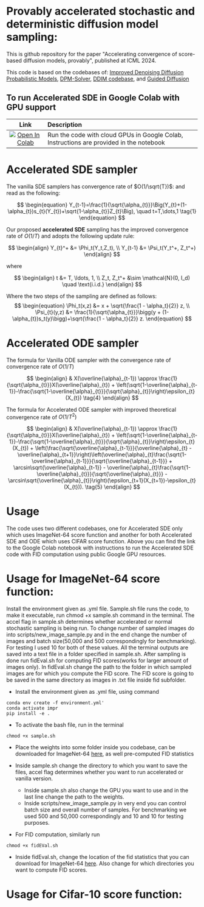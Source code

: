 # Provably accelerated stochastic and deterministic diffusion model sampling:

This is github repository for the paper "Accelerating convergence of score-based diffusion models, provably", published at ICML 2024. 

This code is based on the codebases of: [Improved Denoising Diffusion Probabilistic Models](https://arxiv.org/abs/2102.09672), [DPM-Solver](https://github.com/LuChengTHU/dpm-solver), [DDIM codebase](https://github.com/ermongroup/ddim), and [Guided Diffusion](https://arxiv.org/abs/2105.05233)

## To run Accelerated SDE in Google Colab with GPU support
| Link | Description|
|:----:|:-----|
|[![Open In Colab](https://colab.research.google.com/assets/colab-badge.svg)](https://colab.research.google.com/drive/1Y-lUCo5_M6H7HZSUhmXiu4yvWS68Ro4B#scrollTo=duxfFwfNFZwF)  | Run the code with cloud GPUs in Google Colab, Instructions are provided in the notebook |


# Accelerated SDE sampler 

The vanilla SDE samplers has convergence rate of $O(1/\sqrt{T})$: and read as the following:

$$
\begin{equation}
    Y_{t-1}=\frac{1}{\sqrt{\alpha_{t}}}\Big(Y_{t}+(1-\alpha_{t})s_{t}(Y_{t})+\sqrt{1-\alpha_{t}}Z_{t}\Big),  \quad t=T,\dots,1
    \tag{1}
\end{equation}
$$

Our proposed **accelerated SDE** sampling has the improved convergence rate of $O(1/T)$ and adopts the following update rule:

$$
\begin{align} 
    Y_{t}^+ &= \Phi_t(Y_t,Z_t), \\
    Y_{t-1} &= \Psi_t(Y_t^+, Z_t^+) 
\end{align}
$$

where

$$
\begin{align}
    t &= T, \ldots, 1, \\
    Z_t, Z_t^+ &\sim \mathcal{N}(0, I_d) \quad \text{i.i.d.}
\end{align}
$$

Where the two steps of the sampling are defined as follows: 
$$
\begin{equation}
    \Phi_t(x,z) &= x + \sqrt{\frac{1 - \alpha_t}{2}} z,  \\
    \Psi_{t}(y,z) &= \frac{1}{\sqrt{\alpha_{t}}}\bigg(y + (1-\alpha_{t})s_t(y)\bigg)+\sqrt{\frac{1 - \alpha_t}{2}} z. 
\end{equation}
$$

# Accelerated ODE sampler 

The formula for Vanilla ODE sampler with the convergence rate of convergence rate of $O(1/T)$

$$
\begin{align}
    & X(\overline{\alpha}_{t-1}) \approx \frac{1}{\sqrt{\alpha_{t}}}X(\overline{\alpha}_{t}) + \left(\sqrt{1-\overline{\alpha}_{t-1}}-\frac{\sqrt{1-\overline{\alpha}_{t}}}{\sqrt{\alpha}_{t}}\right)\epsilon_{t}(X_{t}) \tag{4}
\end{align}
$$

The formula for Accelerated ODE sampler with improved theoretical convergence rate of $O(1/T^2)$

$$
\begin{align}
    & X(\overline{\alpha}_{t-1}) \approx \frac{1}{\sqrt{\alpha_{t}}}X(\overline{\alpha}_{t}) + \left(\sqrt{1-\overline{\alpha}_{t-1}}-\frac{\sqrt{1-\overline{\alpha}_{t}}}{\sqrt{\alpha}_{t}}\right)\epsilon_{t}(X_{t}) + \left(\frac{\sqrt{\overline{\alpha}_{t-1}}}{\overline{\alpha}_{t} - \overline{\alpha}_{t+1}}\right)\left(\overline{\alpha}_{t}\frac{\sqrt{1-\overline{\alpha}_{t-1}}}{\sqrt{\overline{\alpha}_{t-1}}} + \arcsin\sqrt{\overline{\alpha}_{t-1}} - \overline{\alpha}_{t}\frac{\sqrt{1-\overline{\alpha}_{t}}}{\sqrt{\overline{\alpha}_{t}}} - \arcsin\sqrt{\overline{\alpha}_{t}}\right)(\epsilon_{t+1}(X_{t+1})-\epsilon_{t}(X_{t})). \tag{5}
\end{align}
$$


# Usage

The code uses two different codebases, one for Accelerated SDE only which uses ImageNet-64 score function and another for both Accelerated SDE and ODE which uses CIFAR score function. Above you can find the link to the Google Colab notebook with instructions to run the Accelerated SDE code with FID computation using public Google GPU resources.  

# Usage for ImageNet-64 score function:


Install the environment given as .yml file. Sample.sh file runs the code, to make it executable, run chmod +x sample.sh command in the terminal. The accel flag in sample.sh determines whether accelerated or normal stochastic sampling is being run. To change number of sampled images do into scripts/new_image_sample.py and in the end change the number of images and batch size(50,000 and 500 correspondingly for benchmarking). For testing I used 10 for both of these values. All the terminal outputs are saved into a text file in a folder specified in sample.sh. After sampling is done run fidEval.sh for computing FID scores(works for larger amount of images only). In fidEval.sh change the path to the folder in which sampled images are for which you compute the FID score. The FID score is going to be saved in the same directory as images in .txt file inside fid subfolder. 


* Install the environment given as .yml file, using command
```
conda env create -f environment.yml'
conda activate impr 
pip install -e .
```

* To activate the bash file, run in the terminal
```
chmod +x sample.sh 
```
* Place the weights into some folder inside you codebase, can be downloaded for ImageNet-64 [here](https://github.com/LuChengTHU/dpm-solver/tree/main/examples/ddpm_and_guided-diffusion), as well pre-computed FID statistics

* Inside sample.sh change the directory to which you want to save the files, accel flag determines whether you want to run accelerated or vanilla version.
    * Inside sample.sh also change the GPU you want to use and in the last line change the path to the weights.
    * Inside scripts/new_image_sample.py in very end you can control batch size and overall number of samples. For benchmarking we used 500 and 50,000 correspondingly and 10 and 10 for testing purposes.

* For FID computation, similarly run

```
chmod +x fidEVal.sh 
```

* Inside fidEval.sh, change the location of the fid statistics that you can download for ImageNet-64 [here](https://github.com/LuChengTHU/dpm-solver/tree/main/examples/ddpm_and_guided-diffusion). Also change for which directories you want to compute FID scores.


# Usage for Cifar-10 score function: